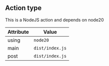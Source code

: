 ## Action type

This is a NodeJS action and depends on node20

| Attribute | Value |
|-----------|-------|
| using | `node20` |
| main | `dist/index.js` |
| post | `dist/index.js` |
